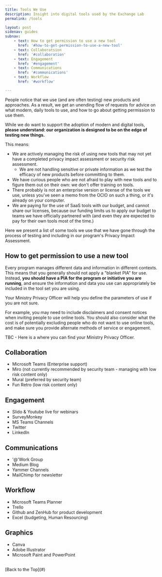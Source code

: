 ```yaml
---
title: Tools We Use
description: Insight into digital tools used by the Exchange Lab
permalink: /tools

layout: post
sidenav: guides
subnav:
    - text: How to get permission to use a new tool
      href: '#how-to-get-permission-to-use-a-new-tool'
    - text: Collaboratsion
      href: '#collaboration'
    - text: Engagement
      href: '#engagement'
    - text: Communications
      href: '#communications'
    - text: Workflow
      href: '#workflow'

---
```


People notice that we use (and are often testing) new products and approaches. As a result, we get an unending flow of requests for advice on what modern, daily tools to use, and how to go about getting permission to use them.

While we do want to support the adoption of modern and digital tools, **please understand: our organization is designed to be on the edge of testing new things.**

This means:

- We are actively managing the risk of using new tools that may not yet have a completed privacy impact assessment or security risk assessment.
  - We are not handling sensitive or private information as we test the efficacy of new products before committing to them.
- We have curious people who are not afraid to play with new tools and to figure them out on their own: we don't offer training on tools.
- There probably is not an enterprise version or license of the tools we use, unless you've seen a memo from the OCIO on such a thing, or it's already on your computer.
- We are paying for the use of SaaS tools with our budget, and cannot share our licenses, because our funding limits us to apply our budget to teams we have officially partnered with (and even they are expected to pay for their own tools most of the time.)

Here we present a list of some tools we use that we have gone through the process of testing and including in our program's Privacy Impact Assessment.

## How to get permission to use a new tool

Every program manages different data and information in different contexts. This means that you generally should not apply a "blanket PIA" for use. Instead, **you should have a PIA for the program or initiative you are running**, and ensure the information and data you use can appropriately be included in the tool set you are using.

Your Ministry Privacy Officer will help you define the parameters of use if you are not sure.

For example, you may need to include disclaimers and consent notices when inviting people to use online tools. You should also consider what the cost is of potentially excluding people who do not want to use online tools, and make sure you provide alternate methods of service or engagement.

TBC - Here is a where you can find your Ministry Privacy Officer.

## Collaboration

- Microsoft Teams (Enterprise support)
- Miro (not currently recommended by security team - managing with low risk content only)
- Mural (preferred by security team)
- Fun Retro (low risk content only)

## Engagement

- Slido & Youtube live for webinars
- SurveyMonkey
- MS Teams Channels
- Twitter
- LinkedIn

## Communications

- '@'Work Group
- Medium Blog
- Yammer Channels
- MailChimp for newsletter

## Workflow

- Microsoft Teams Planner
- Trello
- Github and ZenHub for product development
- Excel (budgeting, Human Resourcing)

## Graphics

- Canva
- Adobe Illustrator
- Microsoft Paint and PowerPoint

<br/>
[Back to the Top](#)
